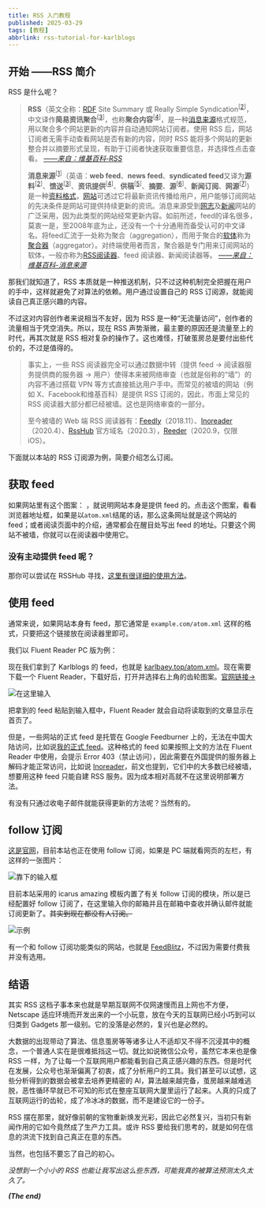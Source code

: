 ```yaml
---
title: RSS 入门教程
published: 2025-03-29
tags: [教程]
abbrlink: rss-tutorial-for-karlblogs
---
```

## 开始 ——RSS 简介

RSS 是什么呢？

> **RSS**（英文全称：[RDF](https://zh.wikipedia.org/wiki/Resource_Description_Framework) Site Summary 或 Really Simple Syndication<sup>[[2](https://zh.wikipedia.org/wiki/RSS#cite_note-powers-2003-1-2)]</sup>，中文译作**简易资讯聚合**<sup>[[3](https://zh.wikipedia.org/wiki/RSS#cite_note-3)]</sup>，也称**聚合内容**<sup>[[4](https://zh.wikipedia.org/wiki/RSS#cite_note-张锐2015-4)]</sup>，是一种[消息来源](https://zh.wikipedia.org/wiki/消息來源)格式规范，用以聚合多个网站更新的内容并自动通知网站订阅者。使用 RSS 后，网站订阅者无需手动查看网站是否有新的内容，同时 RSS 能将多个网站的更新整合并以摘要形式呈现，有助于订阅者快速获取重要信息，并选择性点击查看。	*[——来自：维基百科-RSS](//w.wiki/FUk)*
>
> **消息来源**<sup>[[1](https://zh.wikipedia.org/wiki/消息來源#cite_note-1)]</sup>（英语：**web feed**、**news feed**、**syndicated feed**又译为**源料**<sup>[[2](https://zh.wikipedia.org/wiki/消息來源#cite_note-2)]</sup>、**馈送**<sup>[[3](https://zh.wikipedia.org/wiki/消息來源#cite_note-3)]</sup>、**资讯提供**<sup>[[4](https://zh.wikipedia.org/wiki/消息來源#cite_note-4)]</sup>、**供稿**<sup>[[5](https://zh.wikipedia.org/wiki/消息來源#cite_note-5)]</sup>、**摘要**、**源**<sup>[[6](https://zh.wikipedia.org/wiki/消息來源#cite_note-6)]</sup>、**新闻订阅**、**网源**<sup>[[7](https://zh.wikipedia.org/wiki/消息來源#cite_note-7)]</sup>）是一种[资料格式](https://zh.wikipedia.org/wiki/文件格式)，[网站](https://zh.wikipedia.org/wiki/網站)可透过它将最新资讯传播给用户，用户能够订阅网站的先决条件是网站可提供持续更新的资讯。消息来源受到[网志](https://zh.wikipedia.org/wiki/網誌)及[新闻](https://zh.wikipedia.org/wiki/新聞)网站的广泛采用，因为此类型的网站经常更新内容。如前所述，feed的译名很多，莫衷一是，至2008年底为止，还没有一个十分通用而备受认可的中文译名。将feed汇流于一处称为聚合（aggregation），而用于聚合的[软体](https://zh.wikipedia.org/wiki/軟體)称为[聚合器](https://zh.wikipedia.org/wiki/聚合器)（aggregator）。对终端使用者而言，聚合器是专门用来订阅网站的软体，一般亦称为[RSS阅读器](https://zh.wikipedia.org/wiki/RSS閱讀器)、feed 阅读器、新闻阅读器等。	 *[——来自：维基百科-消息来源](//w.wiki/Dcn8)*

那我们就知道了，RSS 本质就是一种推送机制，只不过这种机制完全把握在用户的手中，这样就避免了对算法的依赖。用户通过设置自己的 RSS 订阅源，就能阅读自己真正感兴趣的内容。

不过这对内容创作者来说相当不友好，因为 RSS 是一种“无流量访问”，创作者的流量相当于凭空消失。所以，现在 RSS 声势渐微，最主要的原因还是流量至上的时代，再其次就是 RSS 相对复杂的操作了。这也难怪，打破茧房总是要付出些代价的，不过是值得的。

> 事实上，一些 RSS 阅读器完全可以通过数据中转（提供 feed -> 阅读器服务提供商的服务器 -> 用户）使得本来被网络审查（也就是俗称的“墙”）的内容不通过搭载 VPN 等方式直接抵达用户手中。而常见的被墙的网站（例如 X、Facebook和维基百科）是提供 RSS 订阅的，因此，市面上常见的 RSS 阅读器大部分都已经被墙。这也是网络审查的一部分。
>
> 至今被墙的 Web 端 RSS 阅读器有：[Feedly](//feedly.com/)（2018.11）、[Inoreader](//inoreader.com)（2020.4）、[RssHub](//rsshub.app) 官方域名（2020.3），[Reeder](https://reederapp.com/)（2020.9，仅限 iOS）。

下面就以本站的 RSS 订阅源为例，简要介绍怎么订阅。

## 获取 feed

如果网站里有这个图案：<i class="fa-solid fa-rss"></i> ，就说明网站本身是提供 feed 的。点击这个图案，看看浏览器地址框，如果是以``atom.xml``结尾的话，那么这条网址就是这个网站的 feed；或者阅读页面中的介绍，通常都会在醒目处写出 feed 的地址。只要这个网站不被墙，你就可以在阅读器中使用它。

### 没有主动提供 feed 呢？

那你可以尝试在 RSSHub 寻找，[这里有很详细的使用方法](https://rsshub.netlify.app/zh/usage)。

## 使用 feed

通常来说，如果网站本身有 feed，那它通常是 ``example.com/atom.xml`` 这样的格式，只要把这个链接放在阅读器里即可。

我们以 Fluent Reader PC 版为例：

现在我们拿到了 Karlblogs 的 feed，也就是 [karlbaey.top/atom.xml](https://karlbaey.top/atom.xml)。现在需要下载一个 Fluent Reader，下载好后，打开并选择右上角的齿轮图案。[官网链接→](https://hyliu.me/fluent-reader/)

![在这里输入](/images/RSSTutorial/FluentReaderSettings.png)

把拿到的 feed 粘贴到输入框中，Fluent Reader 就会自动将读取到的文章显示在首页了。

但是，一些网站的正式 feed 是托管在 Google Feedburner 上的，无法在中国大陆访问，比如说[我的正式 feed](https://feeds.feedburner.com/karlfeed)。这种格式的 feed 如果按照上文的方法在 Fluent Reader 中使用，会提示 Error 403（禁止访问），因此需要在外国提供的服务器上解码才能正常访问，比如说 [Inoreader](//inoreader.com)，前文也提到，它们中的大多数已经被墙，想要用这种 feed 只能自建 RSS 服务。因为成本相对高就不在这里说明部署方法。

有没有只通过收电子邮件就能获得更新的方法呢？当然有的。

## follow 订阅

[这是官网](//follow.it)，目前本站也正在使用 follow 订阅，如果是 PC 端就看网页的左栏，有这样的一张图片：

![靠下的输入框](/images/RSSTutorial/Follow.png)

目前本站采用的 icarus amazing 模板内置了有关 follow 订阅的模块，所以是已经配置好 follow 订阅了，在这里输入你的邮箱并且在邮箱中查收并确认邮件就能订阅更新了。~~其实到现在都没有人订阅。~~

![示例](/images/RSSTutorial/followapi.png)

有一个和 follow 订阅功能类似的网站，也就是 [FeedBlitz](https://www.feedblitz.com/)，不过因为需要付费我并没有选用。

## 结语

其实 RSS 这档子事本来也就是早期互联网不仅网速慢而且上网也不方便，Netscape 适应环境而开发出来的一个小玩意，放在今天的互联网已经小巧到可以归类到 Gadgets 那一级别。它的没落是必然的，复兴也是必然的。

大数据的出现带动了算法、信息茧房等等诸多让人不适却又不得不沉浸其中的概念，一个普通人实在是很难抵挡这一切。就比如说微信公众号，虽然它本来也是像 RSS 一样，为了让每一个互联网用户都能看到自己真正感兴趣的东西。但是时代在发展，公众号也渐渐偏离了初衷，成了分析用户的工具。我们甚至可以试想，这些分析得到的数据会被拿去培养更精密的 AI，算法越来越完备，茧房越来越难逃脱，恶性循环早就已不可知的形式在整座互联网大厦里运行了起来。人真的只成了互联网运行的齿轮，成了冷冰冰的数据，而不是建设它的一份子。

RSS 摆在那里，就好像前朝的宝物重新焕发光彩，因此它必然复兴，当初只有新闻作用的它如今竟然成了生产力工具。或许 RSS 要给我们思考的，就是如何在信息的洪流下找到自己真正在意的东西。

当然，也包括不要忘了自己的初心。

*没想到一个小小的 RSS 也能让我写出这么些东西，可能我真的被算法预测太久太久了。*

***(The end)***
